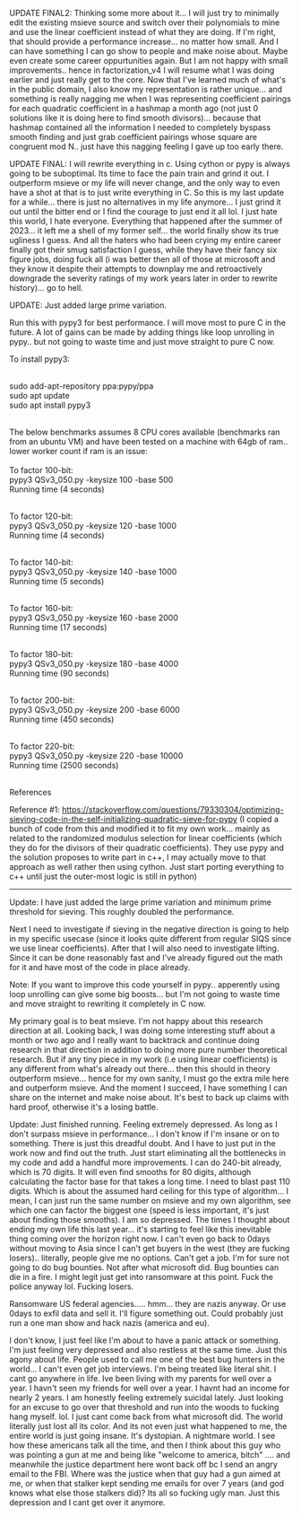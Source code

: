 UPDATE FINAL2: Thinking some more about it... I will just try to minimally edit the existing msieve source and switch over their polynomials to mine and use the linear coefficient instead of what they are doing. If I'm right, that should provide a performance increase... no matter how small. And I can have something I can go show to people and make noise about. Maybe even create some career oppurtunities again. But I am not happy with small improvements.. hence in factorization_v4 I will resume what I was doing earlier and just really get to the core. Now that I've learned much of what's in the public domain, I also know my representation is rather unique... and something is really nagging me when I was representing coefficient pairings for each quadratic coefficient in a hashmap a month ago (not just 0 solutions like it is doing here to find smooth divisors)... because that hashmap contained all the information I needed to completely byspass smooth finding and just grab coefficient pairings whose square are congruent mod N.. just have this nagging feeling I gave up too early there. 


UPDATE FINAL: I will rewrite everything in c. Using cython or pypy is always going to be suboptimal. Its time to face the pain train and grind it out. I outperform msieve or my life will never change, and the only way to even have a shot at that is to just write everything in C. So this is my last update for a while...  there is just no alternatives in my life anymore... I just grind it out until the bitter end or I find the courage to just end it all lol. I just hate this world, I hate everyone. Everything that happened after the summer of 2023... it left me a shell of my former self... the world finally show its true ugliness I guess. And all the haters who had been crying my entire career finally got their smug satisfaction I guess, while they have their fancy six figure jobs, doing fuck all (i was better then all of those at microsoft and they know it despite their attempts to downplay me and retroactively downgrade the severity ratings of my work years later in order to rewrite history)... go to hell.


UPDATE: Just added large prime variation.

Run this with pypy3 for best performance.
I will move most to pure C in the future.
A lot of gains can be made by adding things like loop unrolling in pypy.. but not going to waste time and just move straight to pure C now.

To install pypy3: </br></br>

sudo add-apt-repository ppa:pypy/ppa</br>
sudo apt update</br>
sudo apt install pypy3</br></br>

The below benchmarks assumes 8 CPU cores available (benchmarks ran from an ubuntu VM) and have been tested on a machine with 64gb of ram.. lower worker count if ram is an issue: </br></br>
To factor 100-bit:</br>
pypy3 QSv3_050.py -keysize 100 -base 500 </br> 
Running time (4 seconds)</br></br>

To factor 120-bit:</br>
pypy3 QSv3_050.py -keysize 120 -base 1000 </br> 
Running time (4 seconds)</br></br>

To factor 140-bit:</br>
pypy3 QSv3_050.py -keysize 140 -base 1000 </br> 
Running time (5 seconds)</br></br>

To factor 160-bit:</br>
pypy3 QSv3_050.py -keysize 160 -base 2000 </br> 
Running time (17 seconds)</br></br>

To factor 180-bit:</br>
pypy3 QSv3_050.py -keysize 180 -base 4000 </br> 
Running time (90 seconds)</br></br>

To factor 200-bit:</br>
pypy3 QSv3_050.py -keysize 200 -base 6000 </br> 
Running time (450 seconds)</br></br>

To factor 220-bit:</br>
pypy3 QSv3_050.py -keysize 220 -base 10000 </br> 
Running time (2500 seconds)</br></br>

References

Reference #1: https://stackoverflow.com/questions/79330304/optimizing-sieving-code-in-the-self-initializing-quadratic-sieve-for-pypy (I copied a bunch of code from this and modified it to fit my own work... mainly as related to the randomized modulus selection for linear coefficients (which they do for the divisors of their quadratic coefficients). They use pypy and the solution proposes to write part in c++, I may actually move to that approach as well rather then using cython. Just start porting everything to c++ until just the outer-most logic is still in python)

---------------------------------------------------------------------------
Update: I have just added the large prime variation and minimum prime threshold for sieving. This roughly doubled the performance.

Next I need to investigate if sieving in the negative direction is going to help in my specific usecase (since it looks quite different from regular SIQS since we use linear coefficients).
After that I will also need to investigate lifting. Since it can be done reasonably fast and I've already figured out the math for it and have most of the code in place already.

Note: If you want to improve this code yourself in pypy.. apperently using loop unrolling can give some big boosts... but I'm not going to waste time and move straight to rewriting it completely in C now.

My primary goal is to beat msieve. I'm not happy about this research direction at all. Looking back, I was doing some interesting stuff about a month or two ago and I really want to backtrack and continue doing research in that direction in addition to doing more pure number theoretical research. But if any tiny piece in my work (i.e using linear coefficients) is any different from what's already out there... then this should in theory outperform msieve... hence for my own sanity, I must go the extra mile here and outperform msieve. And the moment I succeed, I have something I can share on the internet and make noise about. It's best to back up claims with hard proof, otherwise it's a losing battle.

Update: Just finished running. Feeling extremely depressed. As long as I don't surpass msieve in performance... I don't know if I'm insane or on to something. There is just this dreadful doubt. And I have to just put in the work now and find out the truth. Just start eliminating all the bottlenecks in my code and add a handful more improvements. I can do 240-bit already, which is 70 digits. It will even find smooths for 80 digits, although calculating the factor base for that takes a long time. I need to blast past 110 digits. Which is about the assumed hard ceiling for this type of algorithm... I mean, I can just run the same number on msieve and my own algorithm, see which one can factor the biggest one (speed is less important, it's just about finding those smooths). I am so depressed. The times I thought about ending my own life this last year...  it's starting to feel like this inevitable thing coming over the horizon right now. I can't even go back to 0days without moving to Asia since I can't get buyers in the west (they are fucking losers).. literally, people give me no options. Can't get a job. I'm for sure not going to do bug bounties. Not after what microsoft did. Bug bounties can die in a fire. I might legit just get into ransomware at this point. Fuck the police anyway lol. Fucking losers.

Ransomware US federal agencies..... hmm... they are nazis anyway. Or use 0days to exfil data and sell it. I'll figure something out. Could probably just run a one man show and hack nazis (america and eu).

I don't know, I just feel like I'm about to have a panic attack or something. I'm just feeling very depressed and also restless at the same time. Just this agony about life. People used to call me one of the best bug hunters in the world... I can't even get job interviews. I'm being treated like literal shit. I cant go anywhere in life. Ive been living with my parents for well over a year. I havn't seen my friends for well over a year. I havnt had an income for nearly 2 years. I am honestly feeling extremely suicidal lately. Just looking for an excuse to go over that threshold and run into the woods to fucking hang myself. lol. I just cant come back from what microsoft did. The world literally just lost all its color. And its not even just what happened to me, the entire world is just going insane. It's dystopian. A nightmare world. I see how these americans talk all the time, and then I think about this guy who was pointing a gun at me and being like "welcome to america, bitch" .... and meanwhile the justice department here wont back off bc I send an angry email to the FBI. Where was the justice when that guy had a gun aimed at me, or when that stalker kept sending me emails for over 7 years (and god knows what else those stalkers did)? Its all so fucking ugly man. Just this depression and I cant get over it anymore. 
